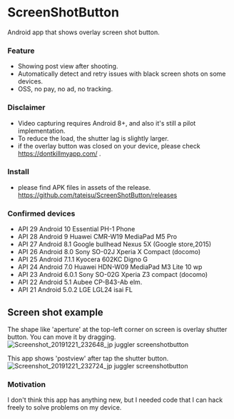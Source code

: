 # ScreenShotButton
Android app that shows overlay screen shot button.

### Feature
- Showing post view after shooting.
- Automatically detect and retry issues with black screen shots on some devices.
- OSS, no pay, no ad, no tracking.

### Disclaimer
- Video capturing requires Android 8+, and also it's still a pilot implementation.
- To reduce the load, the shutter lag is slightly larger.
- if the overlay button was closed on your device, please check https://dontkillmyapp.com/ .

### Install
- please find APK files in assets of the release. https://github.com/tateisu/ScreenShotButton/releases

### Confirmed devices
- API 29 Android 10 Essential PH-1 Phone 
- API 28 Android 9 Huawei CMR-W19 MediaPad M5 Pro 
- API 27 Android 8.1 Google bullhead Nexus 5X (Google store,2015) 
- API 26 Android 8.0 Sony SO-02J Xperia X Compact (docomo)
- API 25 Android 7.1.1 Kyocera 602KC Digno G 
- API 24 Android 7.0 Huawei HDN-W09 MediaPad M3 Lite 10 wp 
- API 23 Android 6.0.1 Sony SO-02G Xperia Z3 compact (docomo) 
- API 22 Android 5.1 Aubee CP-B43-Ab elm. 
- API 21 Android 5.0.2 LGE LGL24 isai FL

## Screen shot example

The shape like 'aperture' at the top-left corner on screen is overlay shutter button. You can move it by dragging.
![Screenshot_20191221_232648_jp juggler screenshotbutton](https://user-images.githubusercontent.com/333944/71309445-08fa7400-244b-11ea-9dba-94005e2dc28b.jpg)

This app shows 'postview' after tap the shutter button.
![Screenshot_20191221_232724_jp juggler screenshotbutton](https://user-images.githubusercontent.com/333944/71309446-0b5cce00-244b-11ea-84c6-180f9b7e562c.jpg)

### Motivation
I don't think this app has anything new, but I needed code that I can hack freely to solve problems on my device.
